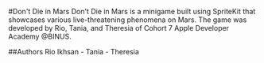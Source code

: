#Don't Die in Mars
Don't Die in Mars is a minigame built using SpriteKit that showcases various live-threatening phenomena on Mars. The game was developed by Rio, Tania, and Theresia of Cohort 7 Apple Developer Academy @BINUS.

##Authors
Rio Ikhsan - Tania - Theresia
